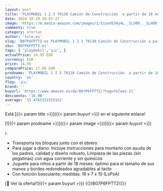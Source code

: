 ```yaml
---
layout: post
title: 'PLAYMOBIL 1 2 3 70138 Camión de Construcción  a partir de 18 meses'
date: 2024-10-29 20:02:27
image: 'https://m.media-amazon.com/images/I/51seVE34y4L._SL500_._SL400_.jpg'
comments: true
category: ofertas
author: 'tole.es'
slug: 'B07P6FPTTZ-es PLAYMOBIL 1 2 3 70138 Camión de Construcción a partir de...'
sku: 'B07P6FPTTZ-es'
tags: [ 'playmobil','🇪🇸', ]
actualPrice: 14.95 EUR
currency: EUR
price: 14.95
comparePrice: 17.99 EUR
prodname: 'PLAYMOBIL 1 2 3 70138 Camión de Construcción  a partir de 18 meses'
country: 'es'
flag: '🇪🇸'
brand: ''
buyurl: 'https://www.amazon.es/dp/B07P6FPTTZ/?tag=tolees-21'
descuento: '16.90'
average: '15.4765151515152'
---
```


Está [{{< param title >}}]({{< param buyurl >}}) en el siguiente enlace!

[![{{< param prodname >}}]({{< param image >}})]({{< param buyurl >}})

ℹ️:

- Transporta los bloques junto con el obrero
- Para jugar a diario: Incluye instrucciones para montarlo con ayuda de los padres, calidad y diseño robusto, Limpieza de las piezas (sin pegatinas) con agua corriente y sin químicos
- Juguete para niños a partir de 18 meses: óptimo para el tamaño de sus manos y bordes redondeados agradables al tacto
- Con función basculante; medidas: 19 x 7 x 10 (LxPxA)

[🛒 Ver la oferta!!]({{< param buyurl >}})
{{<world>}}B07P6FPTTZ{{</world>}}
